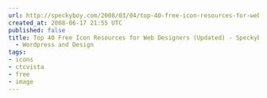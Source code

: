 ```yaml
---
url: http://speckyboy.com/2008/03/04/top-40-free-icon-resources-for-web-designers-updated-speckyboy/
created_at: 2008-06-17 21:55 UTC
published: false
title: Top 40 Free Icon Resources for Web Designers (Updated) - Speckyboy | Speckyboy
  - Wordpress and Design
tags:
- icons
- ctcvista
- free
- image
---
```



